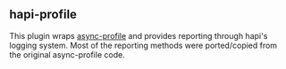 ## hapi-profile

This plugin wraps [async-profile](https://github.com/Conradlrwin/async-profile) and provides reporting through hapi's logging system. Most of the reporting methods were ported/copied from the original async-profile code.
